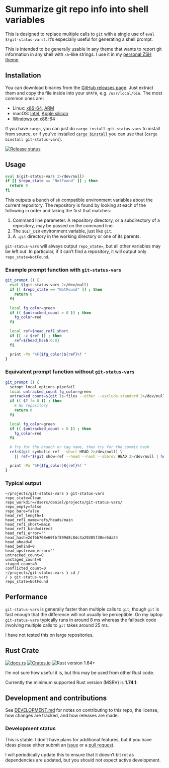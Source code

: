 # Summarize git repo info into shell variables

This is designed to replace multiple calls to `git` with a single use of
`eval $(git-status-vars)`. It’s especially useful for generating a shell prompt.

This is intended to be generally usable in any theme that wants to report git
information in any shell with `sh`-like strings. I use it in my [personal ZSH
theme](https://github.com/danielparks/danielparks-zsh-theme).

## Installation

You can download binaries from the [GitHub releases page][releases]. Just
extract them and copy the file inside into your `$PATH`, e.g. `/usr/local/bin`.
The most common ones are:

  * Linux: [x86-64](https://github.com/danielparks/git-status-vars/releases/latest/download/git-status-vars-x86_64-unknown-linux-gnu.tar.gz),
    [ARM](https://github.com/danielparks/git-status-vars/releases/latest/download/git-status-vars-aarch64-unknown-linux-musl.tar.gz)
  * macOS: [Intel](https://github.com/danielparks/git-status-vars/releases/latest/download/git-status-vars-x86_64-apple-darwin.tar.gz),
    [Apple silicon](https://github.com/danielparks/git-status-vars/releases/latest/download/git-status-vars-aarch64-apple-darwin.tar.gz)
  * [Windows on x86-64](https://github.com/danielparks/git-status-vars/releases/latest/download/git-status-vars-x86_64-pc-windows-msvc.zip)

If you have `cargo`, you can just do `cargo install git-status-vars` to install
from source, or if you’ve installed [`cargo binstall`][binstall] you can use
that (`cargo binstall git-status-vars`).

[![Release status](https://github.com/danielparks/git-status-vars/actions/workflows/release.yaml/badge.svg)](https://github.com/danielparks/git-status-vars/actions/workflows/release.yaml)

## Usage

```sh
eval $(git-status-vars 2>/dev/null)
if [[ $repo_state == "NotFound" ]] ; then
  return 0
fi
```

This outputs a bunch of `sh` compatible environment variables about the current
repository. The repository is found by looking at each of the following in order
and taking the first that matches:

  1. Command line parameter. A repository directory, or a subdirectory of a
     repository, may be passed on the command line.
  2. The `$GIT_DIR` environment variable, just like `git`.
  3. A `.git` directory in the working directory or one of its parents.

`git-status-vars` will always output `repo_state=`, but all other variables may
be left out. In particular, if it can’t find a repository, it will output only
`repo_state=NotFound`.

### Example prompt function with `git-status-vars`

```sh
git_prompt () {
  eval $(git-status-vars 2>/dev/null)
  if [[ $repo_state == "NotFound" ]] ; then
    return 0
  fi

  local fg_color=green
  if (( $untracked_count > 0 )) ; then
    fg_color=red
  fi

  local ref=$head_ref1_short
  if [[ -z $ref ]] ; then
    ref=${head_hash:0:8}
  fi

  print -Pn "%F{$fg_color}${ref}%f "
}
```

### Equivalent prompt function without `git-status-vars`

```sh
git_prompt () {
  setopt local_options pipefail
  local untracked_count fg_color=green
  untracked_count=$(git ls-files --other --exclude-standard 2>/dev/null | wc -l)
  if (( $? != 0 )) ; then
    # No repository
    return 0
  fi

  local fg_color=green
  if (( $untracked_count > 0 )) ; then
    fg_color=red
  fi

  # Try for the branch or tag name, then try for the commit hash
  ref=$(git symbolic-ref --short HEAD 2>/dev/null) \
    || ref="$(git show-ref --head --hash --abbrev HEAD 2>/dev/null | head -n1)"

  print -Pn "%F{$fg_color}${ref}%f "
}
```

### Typical output

```
~/projects/git-status-vars ❯ git-status-vars
repo_state=Clean
repo_workdir=/Users/daniel/projects/git-status-vars/
repo_empty=false
repo_bare=false
head_ref_length=1
head_ref1_name=refs/heads/main
head_ref1_short=main
head_ref1_kind=direct
head_ref1_error=''
head_hash=2df6b768e60fbf899d8c8dc4a20385f30ee5da24
head_ahead=0
head_behind=0
head_upstream_error=''
untracked_count=0
unstaged_count=0
staged_count=0
conflicted_count=0
~/projects/git-status-vars ❯ cd /
/ ❯ git-status-vars
repo_state=NotFound
```

## Performance

`git-status-vars` is generally faster than multiple calls to `git`, though `git`
is fast enough that the difference will not usually be perceptible. On my laptop
`git-status-vars` typically runs in around 8 ms whereas the fallback code
involving multiple calls to `git` takes around 25 ms.

I have not tested this on large repositories.

## Rust Crate

[![docs.rs](https://img.shields.io/docsrs/git-status-vars)][docs.rs]
[![Crates.io](https://img.shields.io/crates/v/git-status-vars)][crates.io]
![Rust version 1.64+](https://img.shields.io/badge/Rust%20version-1.64%2B-success)

I’m not sure how useful it is, but this may be used from other Rust code.

Currently the minimum supported Rust version (MSRV) is **1.74.1**.

## Development and contributions

See [DEVELOPMENT.md](DEVELOPMENT.md) for notes on contributing to this repo,
the license, how changes are tracked, and how releases are made.

### Development status

This is stable. I don’t have plans for additional features, but if you have
ideas please either submit an [issue][] or a [pull request][].

I will periodically update this to ensure that it doesn’t bit rot as
dependencies are updated, but you should not expect active development.

[binstall]: https://github.com/cargo-bins/cargo-binstall
[crates.io]: https://crates.io/crates/git-status-vars
[docs.rs]: https://docs.rs/git-status-vars/latest/git_status_vars/
[releases]: https://github.com/danielparks/git-status-vars/releases
[issue]: https://github.com/danielparks/git-status-vars/issues
[pull request]: https://github.com/danielparks/git-status-vars/pulls

